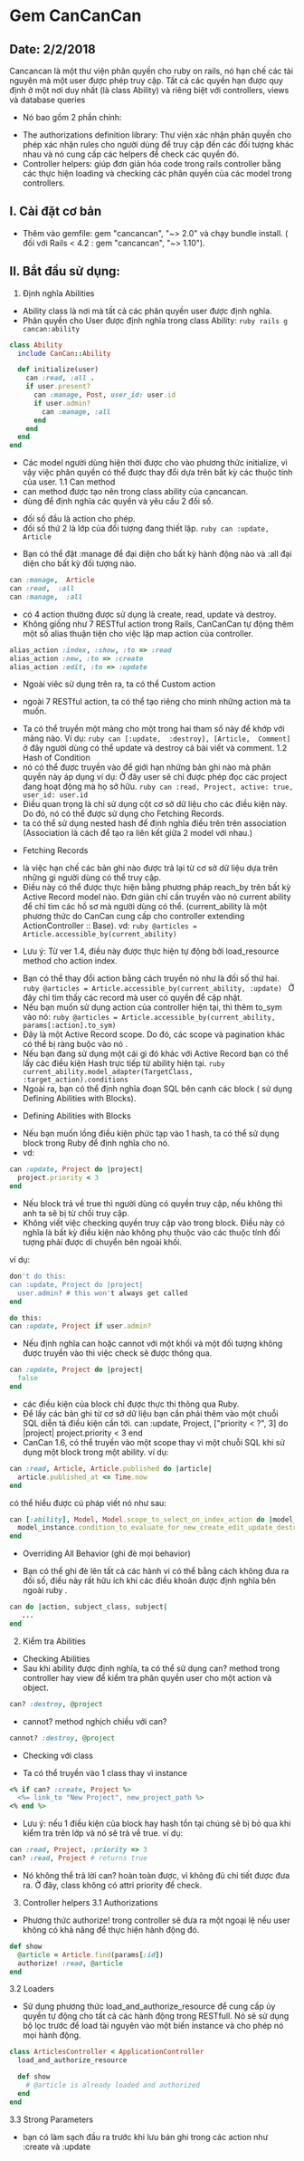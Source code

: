 ﻿# Gem CanCanCan
## Date: 2/2/2018
Cancancan là một thư viện phân quyền cho ruby on rails, nó hạn chế các tài nguyên mà một user được phép truy cập. Tất cả các quyền hạn được quy định ở một nơi duy nhất (là class Ability) và riêng biệt với controllers, views và database queries
- Nó bao gồm 2 phần chính:
+ The authorizations definition library: Thư viện xác nhận phân quyền cho phép xác nhận rules cho người dùng để truy cập đến các đối tượng khác nhau và nó cung cấp các helpers để check các quyền đó.
+ Controller helpers:  giúp đơn giản hóa code trong rails controller bằng các thực hiện loading và checking các phân quyền của các model trong controllers.

## I. Cài đặt cơ bản
- Thêm vào gemfile: gem "cancancan",  "~> 2.0" và chạy bundle install.
( đối với Rails < 4.2 : gem "cancancan",  "~> 1.10").     

## II. Bắt đầu sử dụng:
1. Định nghĩa Abilities
- Ability class là nơi mà tất cả các phân quyền user được định nghĩa.
- Phân quyền cho User được định nghĩa trong class Ability:
                                   ```ruby rails g cancan:ability ```
```ruby
class Ability
  include CanCan::Ability

  def initialize(user)
    can :read, :all .  
    if user.present? 
      can :manage, Post, user_id: user.id 
      if user.admin?
        can :manage, :all
      end
    end
  end
end
```
- Các model người dùng hiện thời được cho vào phương thức initialize, vì vậy việc phân quyền có thể được thay đổi dựa trên bất kỳ các thuộc tính của user.
1.1 Can method
- can method được tạo nên trong class ability của cancancan.
- dùng để định nghĩa các quyền và yêu cầu 2 đối số.
+ đối số đầu là action cho phép.
+ đối số thứ 2 là lớp của đối tượng đang thiết lập.
                                     ```ruby can :update,  Article ```
- Bạn có thể đặt :manage để đại diện cho bất kỳ hành động nào và :all đại diện cho bất kỳ đối tượng nào.
```ruby
can :manage,  Article 
can :read,  :all     
can :manage,  :all  
```
- có 4 action thường được sử dụng là create, read, update và destroy.
- Không giống như 7 RESTful action trong Rails, CanCanCan tự động thêm một số alias thuận tiện cho việc lập map action của controller.
```ruby
alias_action :index, :show, :to => :read
alias_action :new, :to => :create
alias_action :edit, :to => :update
```
- Ngoài viêc sử dụng trên ra, ta có thể Custom action 
+  ngoài  7 RESTful action, ta có thể tạo riêng cho mình những action mà ta muốn.
- Ta có thể truyền một mảng cho một trong hai tham số này để khớp với mảng nào. Ví dụ: 
```ruby can [:update,  :destroy], [Article,  Comment] ```
ở đây người dùng có thể update và destroy cả bài viết và comment.
1.2 Hash of Condition
- nó có thể được truyền vào để giới hạn những bản ghi nào mà phân quyền này áp dụng
ví dụ: Ở đây user sẽ chỉ được phép đọc các project đang hoạt động mà họ sở hữu.
                      ```ruby can :read, Project, active: true, user_id: user.id ```
- Điều quan trọng là chỉ sử dụng cột cơ sở dữ liệu cho các điều kiện này. Do đó, nó có thể được sử dụng cho Fetching Records.
- ta có thể sử dụng nested hash để định nghĩa điều trên trên association (Association là cách để tạo ra liên kết giữa 2 model với nhau.)


* Fetching Records
-  là việc hạn chế các bản ghi nào được trả lại từ cơ sở dữ liệu dựa trên những gì người dùng có thể truy cập.
- Điều này có thể được thực hiện bằng phương pháp reach_by trên bất kỳ Active Record model nào. Đơn giản chỉ cần truyền vào nó current ability để chỉ tìm các hồ sơ mà người dùng có thể.
(current_ability là một phương thức do CanCan cung cấp cho controller extending ActionController :: Base).
vd:
```ruby @articles = Article.accessible_by(current_ability) ```
+ Lưu ý: Từ ver 1.4, điều này được thực hiện tự động bởi load_resource method cho action index.
- Bạn có thể thay đổi action bằng cách truyền nó như là đối số thứ hai.
```ruby @articles = Article.accessible_by(current_ability, :update) ```
 Ở đây chỉ tìm thấy các record mà user có quyền để cập nhật.
- Nếu bạn muốn sử dụng action của controller hiện tại, thì thêm to_sym vào nó:
```ruby @articles = Article.accessible_by(current_ability, params[:action].to_sym) ```
- Đây là một Active Record scope. Do đó, các scope và pagination khác có thể bị ràng buộc vào nó .
- Nếu bạn đang sử dụng một cái gì đó khác với Active Record bạn có thể lấy các điều kiện Hash trực tiếp từ ability hiện tại.
```ruby current_ability.model_adapter(TargetClass, :target_action).conditions ```
- Ngoài ra, bạn có thể định nghĩa đoạn SQL bên cạnh các block ( sử dụng  Defining Abilities with Blocks).
* Defining Abilities with Blocks
- Nếu bạn muốn lồng điều kiện phức tạp vào 1 hash, ta có thể sử dụng block trong Ruby để định nghĩa cho nó.
- vd:
```ruby
can :update, Project do |project|
  project.priority < 3
end
```
- Nếu block trả về true thì người dùng có quyền truy cập, nếu không thì anh ta sẽ bị từ chối truy cập.
-  Không viết việc checking quyền truy cập vào trong block. Điều này có nghĩa là bất kỳ điều kiện nào không phụ thuộc vào các thuộc tính đối tượng phải được di chuyển bên ngoài khối.


ví dụ:
```ruby
don't do this:
can :update, Project do |project|
  user.admin? # this won't always get called
end

do this:
can :update, Project if user.admin?
```
- Nếu định nghĩa can hoặc cannot với một khối và một đối tượng không được truyền vào thì việc check sẽ được thông qua.
```ruby
can :update, Project do |project|
  false
end
```
 - các điều kiện của block chỉ được thực thi thông qua Ruby. 
- Để lấy các bản ghi từ cơ sở dữ liệu bạn cần phải thêm vào một chuỗi SQL diễn tả điều kiện cần tới.
can :update, Project, ["priority < ?", 3] do |project|
  project.priority < 3
end
- CanCan 1.6, có thể truyền vào một scope thay vì một chuỗi SQL khi sử dụng một block trong một ability.
ví dụ:
```ruby
can :read, Article, Article.published do |article|
  article.published_at <= Time.now
end
```
có thể hiểu được cú pháp viết nó như sau:
```ruby
can [:ability], Model, Model.scope_to_select_on_index_action do |model_instance|
  model_instance.condition_to_evaluate_for_new_create_edit_update_destroy
end
```
* Overriding All Behavior (ghi đè mọi behavior)
- Bạn có thể ghi đè lên tất cả các hành vi có thể bằng cách không đưa ra đối số, điều này rất hữu ích khi các điều khoản được định nghĩa bên ngoài ruby .
```ruby
can do |action, subject_class, subject|
   ...
end
```
2. Kiểm tra Abilities
- Checking Abilities
- Sau khi ability được định nghĩa, ta có thể sử dụng can? method trong controller hay view để kiểm tra phân quyền user cho một action và object.
```ruby
can? :destroy, @project
```
- cannot? method nghịch chiều với can?
```ruby
cannot? :destroy, @project
```
- Checking với class
+ Ta có thể truyền vào 1 class thay vì instance
```ruby
<% if can? :create, Project %>
  <%= link_to "New Project", new_project_path %>
<% end %>
```
+ Lưu ý: nếu 1 điều kiện của block hay hash tồn tại chúng sẽ bị bỏ qua khi kiểm tra trên lớp và nó sẽ trả về true.
ví dụ:
```ruby
can :read, Project, :priority => 3
can? :read, Project # returns true
```
+ Nó không thể trả lời can? hoàn toàn được, vì không đủ chi tiết được đưa ra. Ở đây, class không có attri priority để check.
3. Controller helpers
3.1 Authorizations
- Phương thức authorize! trong controller sẽ đưa ra một ngoại lệ nếu user không có khả năng để thực hiện hành động đó.
```ruby
def show
  @article = Article.find(params[:id])
  authorize! :read, @article
end
```

3.2 Loaders
- Sử dụng phương thức load_and_authorize_resource để cung cấp ủy quyền tự động cho tất cả các hành động trong RESTfull. Nó sẽ sử dụng bộ lọc trước để load tài nguyên vào một biến instance và cho phép nó mọi hành động.
```ruby
class ArticlesController < ApplicationController
  load_and_authorize_resource

  def show
    # @article is already loaded and authorized
  end
end
```
3.3 Strong Parameters
- bạn có làm sạch đầu ra trước khi lưu bản ghi trong các action như :create và :update






